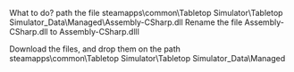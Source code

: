 What to do?
path the file steamapps\common\Tabletop Simulator\Tabletop Simulator_Data\Managed\Assembly-CSharp.dll
Rename the file Assembly-CSharp.dll to Assembly-CSharp.dlll

Download the files, and drop them on the path
steamapps\common\Tabletop Simulator\Tabletop Simulator_Data\Managed
